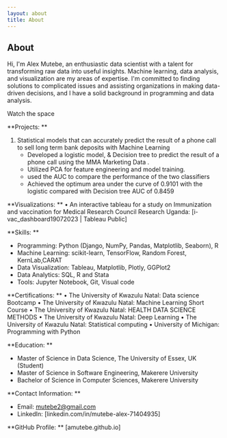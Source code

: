 ```yaml
---
layout: about
title: About
---
```


## About

 Hi, I'm Alex Mutebe, an enthusiastic data scientist with a talent for transforming raw data into useful insights. 
  Machine learning, data analysis, and visualization are my areas of expertise. I'm committed to finding solutions to complicated issues and assisting organizations in making data-driven decisions, and I have a solid background in programming and data analysis.

Watch the space

**Projects: **
1. Statistical models that can accurately predict the result of a phone call to sell long term bank deposits with Machine Learning
   - Developed a logistic model, & Decision tree  to predict   the result of a phone call using the  MMA Marketing Data .
   - Utilized PCA for feature engineering and model training.
   - used the AUC to compare the performance of the two classifiers
   - Achieved the optimum area under the curve of 0.9101 with the logistic compared with Decision tree AUC of 0.8459

**Visualizations: **
•	An interactive tableau for a study on Immunization and vaccination for Medical Research Council Research Uganda: [i-vac_dashboard19072023 | Tableau Public]

**Skills: **
- Programming: Python (Django, NumPy, Pandas, Matplotlib, Seaborn), R
- Machine Learning: scikit-learn, TensorFlow, Random Forest, KernLab,CARAT
- Data Visualization: Tableau, Matplotlib, Plotly, GGPlot2
- Data Analytics: SQL, R and Stata
- Tools: Jupyter Notebook, Git, Visual code


**Certifications: **
•	The University of Kwazulu Natal: Data science Bootcamp
•	The University of Kwazulu Natal: Machine Learning Short Course
•	The University of Kwazulu Natal: HEALTH DATA SCIENCE METHODS
•	The University of Kwazulu Natal: Deep Learning 
•	The University of Kwazulu Natal: Statistical computing
•	University of Michigan: Programming with Python


**Education: **
- Master of Science in Data Science, The University of Essex, UK (Student)
- Master of Science in Software Engineering, Makerere University
- Bachelor of Science in Computer Sciences, Makerere University

**Contact Information: **
- Email: mutebe2@gmail.com
- LinkedIn: [linkedin.com/in/mutebe-alex-71404935]

**GitHub Profile: **
[amutebe.github.io]
